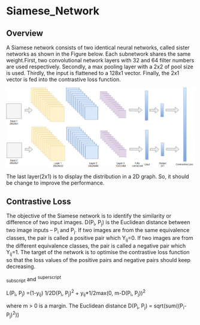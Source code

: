 # Siamese_Network

## Overview

A Siamese network consists of two identical neural networks, called sister networks as shown in the Figure below. Each subnetwork shares the same weight.First, two convolutional network layers with 32 and 64 filter numbers are used respectively. Secondly, a max pooling layer with a 2x2 of pool size is used. Thirdly, the input is flattened to a 128x1 vector. Finally, the 2x1 vector is fed into the contrastive loss function.

![image](https://github.com/JunwookHeo/Siamese_Network/blob/master/Siamese%20CNN.jpg)


The last layer(2x1) is to display the distribution in a 2D graph.
So, it should be change to improve the performance.


## Contrastive Loss
The objective of the Siamese network is to identify the similarity or difference of two input images. D(P<sub>i</sub>, P<sub>j</sub>) is the Euclidean distance between two image inputs – P<sub>i</sub> and P<sub>j</sub>. If two images are from the same equivalence classes, the pair is called a positive pair which Y<sub>ij</sub>=0. If two images are from the different equivalence classes, the pair is called a negative pair which Y<sub>ij</sub>=1. The target of the network is to optimise the contrastive loss function so that the loss values of the positive pairs and negative pairs should keep decreasing.

<sub>subscript</sub> and <sup>superscript</sup>

L(P<sub>i</sub>, P<sub>j</sub>) =(1-y<sub>ij</sub>) 1/2D(P<sub>i</sub>, P<sub>j</sub>)<sup>2</sup> + y<sub>ij</sub>*1/2max(0, m-D(P<sub>i</sub>, P<sub>j</sub>))<sup>2</sup>


where m > 0 is a margin. The Euclidean distance D(P<sub>i</sub>, P<sub>j</sub>) = sqrt(sum((P<sub>i</sub>-P<sub>j</sub>)<sup>2</sup>))
